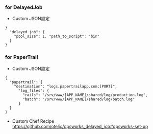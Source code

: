 ### for DelayedJob
- Custom JSON設定
```
}
  "delayed_job": {
    "pool_size": 1, "path_to_script": "bin"
  }
}
```

### for PaperTrail
- Custom JSON設定
```
{
  "papertrail": {
    "destination": "logs.papertrailapp.com:[PORT]",
      "log_files": {
        "rails": "/srv/www/[APP_NAME]/shared/log/production.log",
        "batch": "/srv/www/[APP_NAME]/shared/log/batch.log"
      }
  }
}
```

- Custom Chef Recipe
https://github.com/otelic/opsworks_delayed_job#opsworks-set-up
